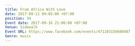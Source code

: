 ```yaml
---
title: From Africa With Love
date: 2017-09-11 09:05:00 +07:00
position: 34
Event date: 2017-09-16 21:00:00 +07:00
Venue: Sidewalk
Event URL: https://www.facebook.com/events/471103156600487
Genre: music
---
```


